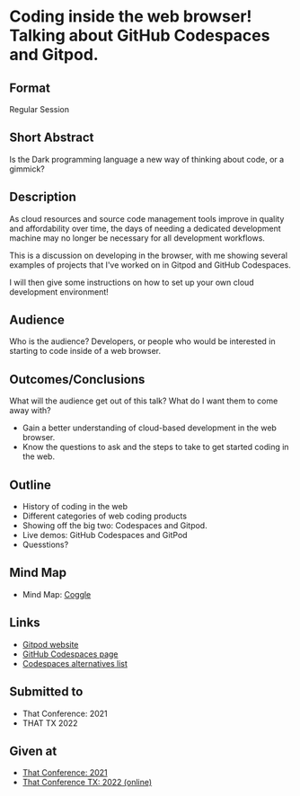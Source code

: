 # Coding inside the web browser! Talking about GitHub Codespaces and Gitpod.

## Format
Regular Session

## Short Abstract
Is the Dark programming language a new way of thinking about code, or a gimmick?

## Description
As cloud resources and source code management tools improve in quality and affordability over time, the days of needing a dedicated development machine may no longer be necessary for all development workflows.

This is a discussion on developing in the browser, with me showing several examples of projects that I've worked on in Gitpod and GitHub Codespaces.

I will then give some instructions on how to set up your own cloud development environment!

## Audience
Who is the audience?
Developers, or people who would be interested in starting to code inside of a web browser.

## Outcomes/Conclusions
What will the audience get out of this talk? What do I want them to come away with?
- Gain a better understanding of cloud-based development in the web browser.
- Know the questions to ask and the steps to take to get started coding in the web. 

## Outline
- History of coding in the web
- Different categories of web coding products
- Showing off the big two: Codespaces and Gitpod.
- Live demos: GitHub Codespaces and GitPod
- Quesstions?

## Mind Map
- Mind Map: [Coggle](https://coggle.it/diagram/YNfzpcXxkuFt--D4/t/coding-in-a-web-browser!/2fd0fb0ff4f3413622298e73982ddaa30364d65c689a7b3c6378abb3ceb51ac1)

## Links
- [Gitpod website](https://www.gitpod.io/)
- [GitHub Codespaces page](https://github.com/features/codespaces)
- [Codespaces alternatives list](https://www.slant.co/options/37690/alternatives/~github-codespaces-alternatives)


## Submitted to
- That Conference: 2021
- THAT TX 2022

## Given at
- [That Conference: 2021](https://rosslarson.com/talks/coding-in-the-web-gitpod-gh-codespaces/)
- [That Conference TX: 2022 (online)](https://rosslarson.com/talks/tx-coding-in-the-web-gitpod-gh-codespaces/)
